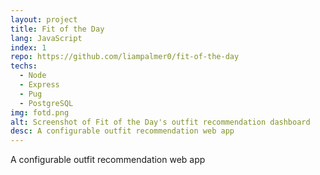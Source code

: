 ```yaml
---
layout: project
title: Fit of the Day
lang: JavaScript
index: 1
repo: https://github.com/liampalmer0/fit-of-the-day
techs:
  - Node
  - Express
  - Pug
  - PostgreSQL
img: fotd.png
alt: Screenshot of Fit of the Day's outfit recommendation dashboard
desc: A configurable outfit recommendation web app
---
```


A configurable outfit recommendation web app
